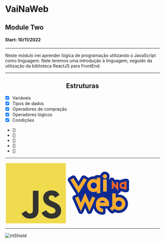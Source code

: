 <h1>VaiNaWeb</h1>

<h2>Module Two</h2>

<h4>Start: 10/11/2022</h4>

---

<p>
    Neste módulo irei aprender lógica de programação utilizando o JavaScript como linguagem. Nele teremos uma introdução à linguagem, seguido da utilização da biblioteca ReactJS para FrontEnd.
</p>

---

<h2 align="center">Estruturas</h2>

- [x] Variáveis
- [x] Tipos de dados
- [x] Operadores de compração
- [x] Operadores lógicos
- [x] Condições
- [] 
- [] 
- []
- []
- []

---

<img src="/Assets/Javascript.svg" width="200px" align="center">

<img src="/Assets/VaiNaWeb-Icon.svg" width="200px" align="center">

---

<section>
    <img src="https://img.shields.io/static/v1?label=Code&message=N-CCC&color=1C1C1C&style=for-the-badge&logo=GHOST" alt="ntShield">
</section>
